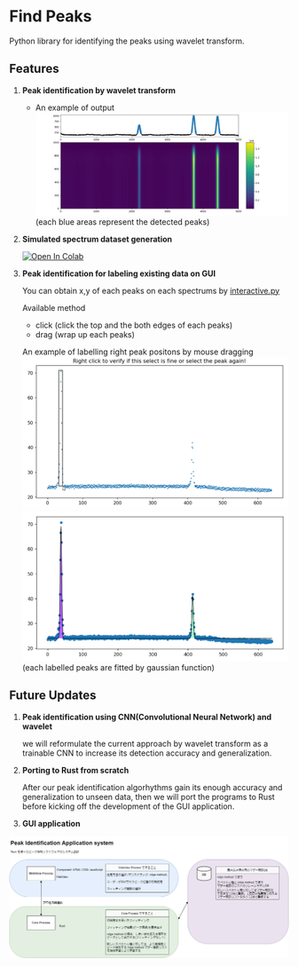 # <b>Find Peaks</b>
Python library for identifying the peaks using wavelet transform.

## <b>Features</b>

1. <b>Peak identification by wavelet transform</b>

    - An example of output  
        ![an example of output](img/wavelet_detection.png)
        (each blue areas represent the detected peaks)

1. <b>Simulated spectrum dataset generation</b>

    [![Open In Colab](https://colab.research.google.com/assets/colab-badge.svg)](https://colab.research.google.com/github/passive-radio/find-peaks/blob/develop/python/sample_data_gen.ipynb)

1. <b>Peak identification for labeling existing data on GUI</b>

    You can obtain x,y of each peaks on each spectrums by [interactive.py](interactive.py)

    Available method
    - click (click the top and the both edges of each peaks)
    - drag (wrap up each peaks)

    An example of labelling right peak positons by mouse dragging
    ![labelling by mouse dragging](img/labelling_1.png)
    ![plotted label](img/labelling_2.png)  (each labelled peaks are fitted by gaussian function)

## <b>Future Updates</b>

1. <b>Peak identification using CNN(Convolutional Neural Network) and wavelet</b>

    we will reformulate the current approach by wavelet transform as a trainable CNN to increase its detection accuracy and generalization.

1. <b>Porting to Rust from scratch</b>

    After our peak identification algorhythms gain its enough accuracy and generalization to unseen data, then we will port the programs to Rust before kicking off the development of the GUI application.

1. <b>GUI application</b>

![Planned GUI application system](app_system.png)
